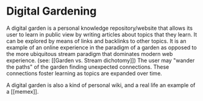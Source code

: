 # Digital Gardening
A digital garden is a personal knowledge repository/website that allows its user to learn in public view by writing articles about topics that they learn. It can be explored by means of links and backlinks to other topics. It is an example of an online experience in the paradigm of a garden as opposed to the more ubiquitous stream paradigm that dominates modern web experience. (see: [[Garden vs. Stream dichotomy]]) The user may "wander the paths" of the garden finding unexpected connections. These connections foster learning as topics are expanded over time.

A digital garden is also a kind of personal wiki, and a real life an example of a [[memex]].